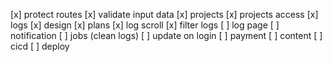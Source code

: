 [x] protect routes
[x] validate input data
[x] projects
[x] projects access
[x] logs
[x] design
[x] plans
[x] log scroll
[x] filter logs
[ ] log page
[ ] notification
[ ] jobs (clean logs)
[ ] update on login
[ ] payment
[ ] content
[ ] cicd
[ ] deploy
